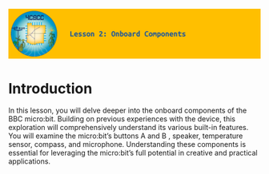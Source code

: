 ![header-lesson-02](assets/header-lesson-02.png)

# Introduction

In this lesson, you will delve deeper into the onboard components of the BBC micro:bit. Building on previous experiences with the device, this exploration will comprehensively understand its various built-in features. You will examine the micro:bit’s buttons A and B , speaker, temperature sensor, compass, and microphone. Understanding these components is essential for leveraging the micro:bit’s full potential in creative and practical applications.
